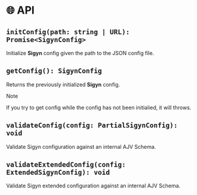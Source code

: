 # 🌐 API

## `initConfig(path: string | URL): Promise<SigynConfig>`

Initialize **Sigyn** config given the path to the JSON config file.

## `getConfig(): SigynConfig`

Returns the previously initialized **Sigyn** config.

> [!NOTE]
> If you try to get config while the config has not been initialied, it will throws.

## `validateConfig(config: PartialSigynConfig): void`

Validate Sigyn configuration against an internal AJV Schema.

## `validateExtendedConfig(config: ExtendedSigynConfig): void`

Validate Sigyn extended configuration against an internal AJV Schema.

